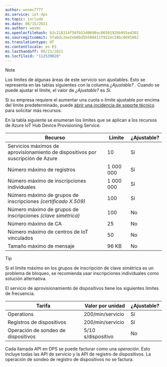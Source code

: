 ```yaml
---
author: wesmc7777
ms.service: iot-dps
ms.topic: include
ms.date: 06/15/2021
ms.author: wesmc
ms.openlocfilehash: b3c218314f56fb53d0690ac0659192bb955e4301
ms.sourcegitcommit: 5fabdc2ee2eb0bd5b588411f922ec58bc0d45962
ms.translationtype: HT
ms.contentlocale: es-ES
ms.lasthandoff: 06/23/2021
ms.locfileid: "112539020"
---
```

> [!NOTE]
> Los límites de algunas áreas de este servicio son ajustables. Esto se representa en las tablas siguientes con la columna *¿Ajustable?* . Cuando se puede ajustar el límite, el valor de *¿Ajustable?* es *Sí*.
>
> Si su empresa requiere el aumentar una cuota o límite ajustable por encima del límite predeterminado, puede [abrir una incidencia de soporte técnico](https://ms.portal.azure.com/#blade/Microsoft_Azure_Support/HelpAndSupportBlade/newsupportrequest) para solicitar más recursos.

En la tabla siguiente se enumeran los límites que se aplican a los recursos de Azure IoT Hub Device Provisioning Service.

| Recurso | Límite | ¿Ajustable? |
| --- | --- | --- |
| Servicios máximos de aprovisionamiento de dispositivos por suscripción de Azure | 10 | Sí |
| Número máximo de registros | 1 000 000 | Sí |
| Número máximo de inscripciones individuales | 1 000 000 | Sí |
| Número máximo de grupos de inscripciones *(certificado X.509)* | 100 | Sí |
| Número máximo de grupos de inscripciones *(clave simétrica)* | 100 | No |
| Número máximo de CA | 25 | No |
| Número máximo de centros de IoT vinculados | 50 | No |
| Tamaño máximo de mensaje | 96 KB| No |

> [!TIP]
> Si el límite máximo en los grupos de inscripción de clave simétrica es un problema de bloqueo, se recomienda usar inscripciones individuales como solución alternativa.

El servicio de aprovisionamiento de dispositivos tiene los siguientes límites de frecuencia.

| Tarifa | Valor por unidad | ¿Ajustable? |
| --- | --- | --- |
| Operations | 200/min/servicio | Sí |
| Registros de dispositivos | 200/min/servicio | Sí |
| Operación de sondeo de dispositivos | 5/10 s/dispositivo | No |

Cada llamada API en DPS se puede facturar como una *operación*. Esto incluye todas las API de servicio y la API de registro de dispositivos. La operación de sondeo de registro de dispositivos no se factura.